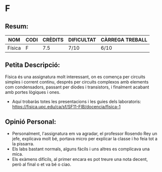 # F
## Resum:
| NOM | CODI | CRÈDITS | DIFICULTAT | CÀRREGA TREBALL | 
| --- | ---- | ------- | -----------| --------------- |
| Física | F |   7.5   |    7/10    |       6/10      | 

## Petita Descripció:
Física és una assignatura molt interessant, on es comença per circuits simples i corrent continu, després per circuits complexos amb elements com condensadors, passant per díodes i transistors, i finalment acabant amb portes lògiques i ones. 

- Aquí trobaràs totes les presentacions i les guies dels laboratoris: https://fisica.upc.edu/ca/sf/SF11-FIB/docencia/fisica-1

## Opinió Personal:
- Personalment, l'assignatura em va agradar, el professor Rosendo Rey un jefe, explicava molt bé, portava micro per explicar la classe i ho feia tot a la pissarra.
- Els labs bastant normals, alguns fàcils i uns altres es complicava una mica.
- Els exàmens difícils, al primer encara es pot treure una nota decent, però al final o et va bé o ciao.
